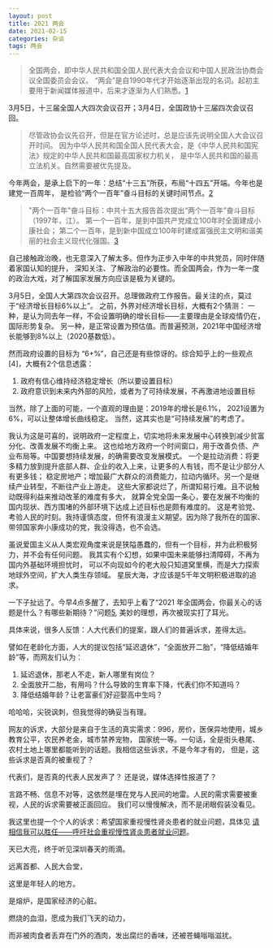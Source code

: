 ```yaml
---
layout: post
title: 2021 两会 
date: 2021-02-15
categories: 杂谈
tags: 两会
---
```


> 全国两会，即中华人民共和国全国人民代表大会会议和中国人民政治协商会议全国委员会会议。
“两会”是自1990年代才开始逐渐出现的名词。起初主要用于新闻媒体报道中，后来才逐渐为人们熟悉。[1][_1]

3月5日，十三届全国人大四次会议召开；3月4日，全国政协十三届四次会议召回。

> 尽管政协会议先召开，但是在官方论述时，总是应该先说明全国人大会议召开时间。
因为中华人民共和国全国人民代表大会，是《中华人民共和国宪法》规定的中华人民共和国最高国家权力机关，
是中华人民共和国的最高立法机关。自然需要被优先提及。

今年两会，是承上启下的一年：总结“十三五”所获，布局“十四五”开端。今年也是建党一百周年，
是检验“两个一百年”奋斗目标的关键时间节点。[2][_2]

> "两个一百年"奋斗目标：中共十五大报告首次提出“两个一百年”奋斗目标（1997年，江）。
第一个一百年，是到中国共产党成立100年时全面建成小康社会；
第二个一百年，是到新中国成立100年时建成富强民主文明和谐美丽的社会主义现代化强国。[3][_3]

自己接触政治晚，也无意深入了解太多。但作为正步入中年的中共党员，同时伴随着家国认知的提升，
深知关注、了解政治的必要性。而全国两会，作为一年一度的政治大戏，对了解国家发展方向应该是极为关键的。

3月5日，全国人大第四次会议召开。总理做政府工作报告。最关注的点，莫过于“经济增长目标6%以上”。
之前，外界对经济增长目标，大概有2个猜测： 
一种，是认为同去年一样，不会设置明确的增长目标——主要理由是全球疫情仍在，国际形势复杂。
另一种，是正常设置为预估值。而普遍预测，2021年中国经济增长能够到8%以上（2020基数低）。

然而政府设置的目标为 “6+%”，自己还是有些惊讶的。综合知乎上的一些观点[4]，大概有2个信息透露：
1. 政府有信心维持经济稳定增长（所以要设置目标）
2. 政府意识到未来内外部的风险，或者为了可持续发展，不再激进地设置目标

当然，除了上面的可能，一个直观的理由是：2019年的增长是6.1%， 2021设置为6%，可以让整体增长曲线稳定。
当然，这其实也是“可持续发展”的考虑了。

我认为这是可喜的，说明政府一定程度上，切实地将未来发展中心转换到减少贫富分化、改善发展不均衡上来。
这也给地方政府一个时间窗口，用于改善负债、产业布局等。中国要想持续发展，的确需要改变发展模式。
一个是拉动消费：将更多精力放到提升底部人群、企业的收入上来，让更多的人有钱，而不是让少部分人有更多钱；
稳定房地产；增加最广大群众的消费能力，拉动内循环。另一个是继续产业转型，不断往产业上游走。
这些大家都说烂了，所谓知易行难。且不说触动既得利益来推动改革的难度有多大，
就算全党全国一条心，要在发展不均衡的国内现状、西方围堵的外部环境下达成上述目标也是颇有难度的。
这是考验党、考验人民的时刻。我持谨慎态度，但怀有浪漫主义期望。因为除了我所在的国家、
带领国家奔小康成功的党，我没得选，也不会选。

虽说爱国主义从人类宏观角度来说是狭隘愚蠢的，但有一个目标，并为此积极努力，并不会有任何问题。
我其实有个幻想，如果中国未来能够扫清障碍，不再为国内外基础环境担忧时，
可以不向现如今的老大般只知道窝里横，而是大力探索地球外空间，扩大人类生存领域。
星辰大海，才应该是5千年文明积极进取的追求。

一下子扯远了。今早4点多醒了，去知乎上看了“2021 年全国两会，你最关心的话题是什么？有哪些新期待？”问题[5][_5],
美妙的理想，再次被现实打了耳光。

具体来说，很多人反馈：人大代表们的提案，跟人们的普遍诉求，差得太远。

譬如在老龄化方面，人大的提议包括“延迟退休”，“全面放开二胎”，“降低结婚年龄”等，而网友们认为：
1. 延迟退休，那老人不走，新人哪里有岗位？
2. 全面放开二胎，有用吗？什么导致的生育率下降，代表们你不知道吗？
3. 降低结婚年龄？让老富豪们好迎娶高中生吗？

哈哈哈，尖锐讽刺，但我觉得的确妥当有理。

网友的诉求，大部分是来自于生活的真实需求：996，房价，医保异地使用，城乡教育公平，农民养老金，城市禁养宠物，
国家统一等。一句话，全是街头巷尾、农村土地上哪里都能听到的话题。我相信这些诉求，不是今年才有的，
但是，这些诉求是否真的被重视了？

代表们，是否真的代表人民发声了？ 还是说，媒体选择性报道了？

言路不畅、信息不对等，这依然是埋在党与人民间的地雷。人民的需求需要被重视，人民的诉求需要被正面回应。
我们可以慢慢解决，而不是闭眼假装没看见。

我这里也提一个个人的诉求：希望国家重视慢性肾炎患者的就业问题，具体见 
[请相信我可以胜任——呼吁社会重视慢性肾炎患者就业问题][_6]。

天已大亮，终于听见深圳春天的雨滴。

远离首都、人民大会堂，

这里是年轻人的地方。

是熔炉，是国家经济的心脏。

燃烧的血泪，愿成为我们飞天的动力，

而非被肉食者丢弃在门外的酒肉，发出腐烂的香味，还被苍蝇嗡嗡滋扰。

[_1]: https://zh.wikipedia.org/wiki/%E4%B8%A4%E4%BC%9A "两会-维基百科"
[_2]: http://www.chinanews.com/gn/2021/03-05/9425637.shtml "三个词里看两会：连接，链接与联结"
[_3]: https://baike.baidu.com/item/%E4%B8%A4%E4%B8%AA%E4%B8%80%E7%99%BE%E5%B9%B4 "两个一百年"
[_4]: https://www.zhihu.com/question/447676515/answer/1763234067 "2021 年目标为「国内生产总值增长 6% 以上」，释放了哪些信息？"
[_5]: https://www.zhihu.com/question/447176215/answer/1758513774 "2021 年全国两会，你最关心的话题是什么？有哪些新期待？"
[_6]: https://zhuanlan.zhihu.com/p/146252767 "请相信我可以胜任——呼吁社会重视慢性肾炎患者就业问题"
